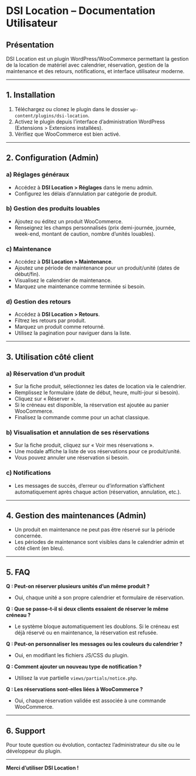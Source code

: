 # DSI Location – Documentation Utilisateur

## Présentation

DSI Location est un plugin WordPress/WooCommerce permettant la gestion de la location de matériel avec calendrier, réservation, gestion de la maintenance et des retours, notifications, et interface utilisateur moderne.

---

## 1. Installation

1. Téléchargez ou clonez le plugin dans le dossier `wp-content/plugins/dsi-location`.
2. Activez le plugin depuis l’interface d’administration WordPress (Extensions > Extensions installées).
3. Vérifiez que WooCommerce est bien activé.

---

## 2. Configuration (Admin)

### a) Réglages généraux
- Accédez à **DSI Location > Réglages** dans le menu admin.
- Configurez les délais d’annulation par catégorie de produit.

### b) Gestion des produits louables
- Ajoutez ou éditez un produit WooCommerce.
- Renseignez les champs personnalisés (prix demi-journée, journée, week-end, montant de caution, nombre d’unités louables).

### c) Maintenance
- Accédez à **DSI Location > Maintenance**.
- Ajoutez une période de maintenance pour un produit/unité (dates de début/fin).
- Visualisez le calendrier de maintenance.
- Marquez une maintenance comme terminée si besoin.

### d) Gestion des retours
- Accédez à **DSI Location > Retours**.
- Filtrez les retours par produit.
- Marquez un produit comme retourné.
- Utilisez la pagination pour naviguer dans la liste.

---

## 3. Utilisation côté client

### a) Réservation d’un produit
- Sur la fiche produit, sélectionnez les dates de location via le calendrier.
- Remplissez le formulaire (date de début, heure, multi-jour si besoin).
- Cliquez sur « Réserver ».
- Si le créneau est disponible, la réservation est ajoutée au panier WooCommerce.
- Finalisez la commande comme pour un achat classique.

### b) Visualisation et annulation de ses réservations
- Sur la fiche produit, cliquez sur « Voir mes réservations ».
- Une modale affiche la liste de vos réservations pour ce produit/unité.
- Vous pouvez annuler une réservation si besoin.

### c) Notifications
- Les messages de succès, d’erreur ou d’information s’affichent automatiquement après chaque action (réservation, annulation, etc.).

---

## 4. Gestion des maintenances (Admin)
- Un produit en maintenance ne peut pas être réservé sur la période concernée.
- Les périodes de maintenance sont visibles dans le calendrier admin et côté client (en bleu).

---

## 5. FAQ

**Q : Peut-on réserver plusieurs unités d’un même produit ?**
- Oui, chaque unité a son propre calendrier et formulaire de réservation.

**Q : Que se passe-t-il si deux clients essaient de réserver le même créneau ?**
- Le système bloque automatiquement les doublons. Si le créneau est déjà réservé ou en maintenance, la réservation est refusée.

**Q : Peut-on personnaliser les messages ou les couleurs du calendrier ?**
- Oui, en modifiant les fichiers JS/CSS du plugin.

**Q : Comment ajouter un nouveau type de notification ?**
- Utilisez la vue partielle `views/partials/notice.php`.

**Q : Les réservations sont-elles liées à WooCommerce ?**
- Oui, chaque réservation validée est associée à une commande WooCommerce.

---

## 6. Support

Pour toute question ou évolution, contactez l’administrateur du site ou le développeur du plugin.

---

**Merci d’utiliser DSI Location !** 